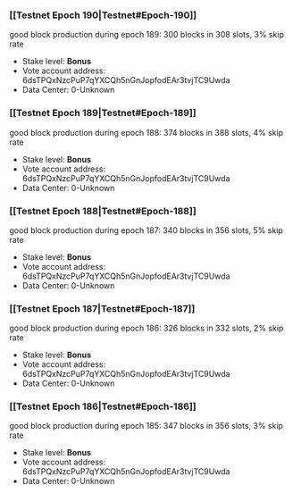 ### [[Testnet Epoch 190|Testnet#Epoch-190]]
good block production during epoch 189: 300 blocks in 308 slots, 3% skip rate
* Stake level: **Bonus** 
* Vote account address: 6dsTPQxNzcPuP7qYXCQh5nGnJopfodEAr3tvjTC9Uwda
* Data Center: 0-Unknown
### [[Testnet Epoch 189|Testnet#Epoch-189]]
good block production during epoch 188: 374 blocks in 388 slots, 4% skip rate
* Stake level: **Bonus** 
* Vote account address: 6dsTPQxNzcPuP7qYXCQh5nGnJopfodEAr3tvjTC9Uwda
* Data Center: 0-Unknown
### [[Testnet Epoch 188|Testnet#Epoch-188]]
good block production during epoch 187: 340 blocks in 356 slots, 5% skip rate
* Stake level: **Bonus** 
* Vote account address: 6dsTPQxNzcPuP7qYXCQh5nGnJopfodEAr3tvjTC9Uwda
* Data Center: 0-Unknown
### [[Testnet Epoch 187|Testnet#Epoch-187]]
good block production during epoch 186: 326 blocks in 332 slots, 2% skip rate
* Stake level: **Bonus** 
* Vote account address: 6dsTPQxNzcPuP7qYXCQh5nGnJopfodEAr3tvjTC9Uwda
* Data Center: 0-Unknown
### [[Testnet Epoch 186|Testnet#Epoch-186]]
good block production during epoch 185: 347 blocks in 356 slots, 3% skip rate
* Stake level: **Bonus** 
* Vote account address: 6dsTPQxNzcPuP7qYXCQh5nGnJopfodEAr3tvjTC9Uwda
* Data Center: 0-Unknown